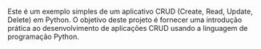 Este é um exemplo simples de um aplicativo CRUD (Create, Read, Update, Delete) em Python. 
O objetivo deste projeto é fornecer uma introdução prática ao desenvolvimento de aplicações CRUD usando a linguagem de programação Python.
